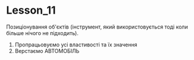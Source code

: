 # Lesson_11

Позиціонування об'єктів (інструмент, який використовується тоді коли більше нічого не підходить).

1) Пропрацьовуємо усі властивості та їх значення
2) Верстаємо АВТОМОБІЛЬ


